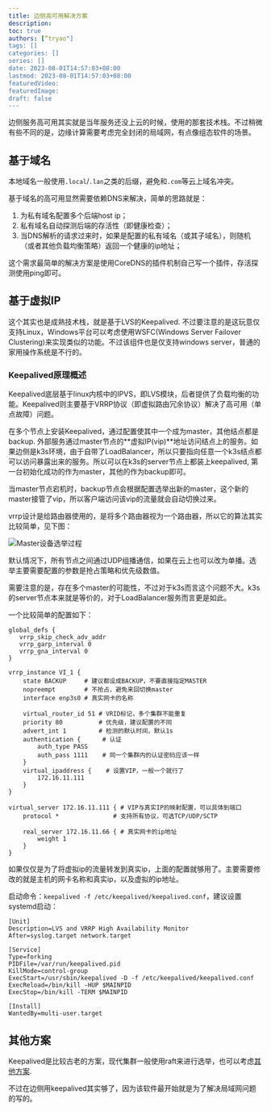 ```yaml
---
title: 边侧高可用解决方案
description:
toc: true
authors: [“tryao"]
tags: []
categories: []
series: []
date: 2023-08-01T14:57:03+08:00
lastmod: 2023-08-01T14:57:03+08:00
featuredVideo:
featuredImage:
draft: false
---
```


边侧服务高可用其实就是当年服务还没上云的时候，使用的那套技术栈。不过稍微有些不同的是，边缘计算需要考虑完全封闭的局域网，有点像组态软件的场景。

## 基于域名

本地域名一般使用`.local`/`.lan`之类的后缀，避免和`.com`等云上域名冲突。

基于域名的高可用显然需要依赖DNS来解决，简单的思路就是：

1. 为私有域名配置多个后端host ip；
2. 私有域名自动探测后端的存活性（即健康检查）；
3. 当DNS解析的请求过来时，如果是配置的私有域名（或其子域名），则随机（或者其他负载均衡策略）返回一个健康的ip地址；

这个需求最简单的解决方案是使用CoreDNS的插件机制自己写一个插件，存活探测使用ping即可。

## 基于虚拟IP

这个其实也是成熟技术栈，就是基于LVS的Keepalived. 不过要注意的是这玩意仅支持Linux，Windows平台可以考虑使用WSFC(Windows Server Failover Clustering)来实现类似的功能。不过该组件也是仅支持windows server，普通的家用操作系统是不行的。

### Keepalived原理概述

Keepalived底层基于linux内核中的IPVS，即LVS模块，后者提供了负载均衡的功能。Keepalived则主要基于VRRP协议（即虚拟路由冗余协议）解决了高可用（单点故障）问题。

在多个节点上安装Keepalived，通过配置使其中一个成为master，其他结点都是backup. 外部服务通过master节点的**虚拟IP(vip)**地址访问结点上的服务。如果边侧是k3s环境，由于自带了LoadBalancer，所以只要指向任意一个k3s结点都可以访问暴露出来的服务。所以可以在k3s的server节点上都装上keepalived, 第一台初始化成功的作为master，其他的作为backup即可。

当master节点宕机时，backup节点会根据配置选举出新的master，这个新的master接管了vip，所以客户端访问该vip的流量就会自动切换过来。

vrrp设计是给路由器使用的，是将多个路由器视为一个路由器，所以它的算法其实比较简单，见下图：

![Master设备选举过程](https://csceciti-iot-devfile.oss-cn-shenzhen.aliyuncs.com/docs/download)

默认情况下，所有节点之间通过UDP组播通信，如果在云上也可以改为单播。选举主要需要配置的参数是抢占策略和优先级数值。

需要注意的是，存在多个master的可能性，不过对于k3s而言这个问题不大。k3s的server节点本来就是等价的，对于LoadBalancer服务而言更是如此。

一个比较简单的配置如下：

```
global_defs {
   vrrp_skip_check_adv_addr
   vrrp_garp_interval 0
   vrrp_gna_interval 0
}

vrrp_instance VI_1 {
    state BACKUP     # 建议都设成BACKUP，不要直接指定MASTER
    nopreempt        # 不抢占，避免来回切换master 
    interface enp3s0 # 真实网卡的名称
 
    virtual_router_id 51 # VRID标记，多个集群不能重复
    priority 80			 # 优先级，建议配置的不同
    advert_int 1		 # 检测的默认时间，默认1s
    authentication {	  # 认证
        auth_type PASS
        auth_pass 1111	  # 同一个集群内的认证密码应该一样	
    }
    virtual_ipaddress {    # 设置VIP，一般一个就行了
        172.16.11.111
    }
}

virtual_server 172.16.11.111 { # VIP与真实IP的映射配置，可以具体到端口
    protocol *				 # 支持所有协议，可选TCP/UDP/SCTP

    real_server 172.16.11.66 { # 真实网卡的ip地址
        weight 1
    }
}
```

如果仅仅是为了将虚拟ip的流量转发到真实ip，上面的配置就够用了。主要需要修改的就是主机的网卡名称和真实ip，以及虚拟的ip地址。

启动命令：`keepalived -f /etc/keepalived/keepalived.conf`，建议设置systemd启动：

```
[Unit]
Description=LVS and VRRP High Availability Monitor
After=syslog.target network.target

[Service]
Type=forking
PIDFile=/var/run/keepalived.pid
KillMode=control-group
ExecStart=/usr/sbin/keepalived -D -f /etc/keepalived/keepalived.conf
ExecReload=/bin/kill -HUP $MAINPID
ExecStop=/bin/kill -TERM $MAINPID

[Install]
WantedBy=multi-user.target
```



## 其他方案

Keepalived是比较古老的方案，现代集群一般使用raft来进行选举，也可以考虑[其他方案](https://www.retinadata.com/blog/keeping-ips-alive-without-keepalived/).

不过在边侧用keepalived其实够了，因为该软件最开始就是为了解决局域网问题的写的。